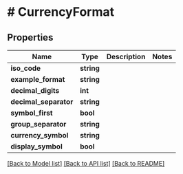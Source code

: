 # # CurrencyFormat

## Properties

Name | Type | Description | Notes
------------ | ------------- | ------------- | -------------
**iso_code** | **string** |  |
**example_format** | **string** |  |
**decimal_digits** | **int** |  |
**decimal_separator** | **string** |  |
**symbol_first** | **bool** |  |
**group_separator** | **string** |  |
**currency_symbol** | **string** |  |
**display_symbol** | **bool** |  |

[[Back to Model list]](../../README.md#models) [[Back to API list]](../../README.md#endpoints) [[Back to README]](../../README.md)
